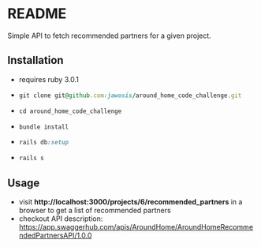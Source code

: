 # README

Simple API to fetch recommended partners for a given project.

## Installation
* requires ruby 3.0.1
* ```ruby
  git clone git@github.com:jawosis/around_home_code_challenge.git
  ```
* ```ruby
  cd around_home_code_challenge
  ```
* ```ruby
  bundle install
  ```
* ```ruby
  rails db:setup
  ```
* ```ruby
  rails s
  ```

## Usage
* visit __http://localhost:3000/projects/6/recommended_partners__ in a browser to get a list of recommended partners
* checkout API description: https://app.swaggerhub.com/apis/AroundHome/AroundHomeRecommendedPartnersAPI/1.0.0
